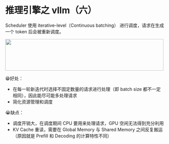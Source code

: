 # 推理引擎之 vllm（六）
Scheduler 使用 iterative-level（Continuous batching） 进行调度，请求在生成一个 token 后会被重新调度。

<img src="https://nimg.ws.126.net/?url=http%3A%2F%2Fdingyue.ws.126.net%2F2024%2F1023%2Fb7aa75ccj00slsp3c00b8d200u0007ag00id004g.jpg&thumbnail=660x2147483647&quality=80&type=jpg" width="500" height="100">

😁好处：
* 在每一轮新迭代时选择不固定数量的请求进行处理（即 batch size 都不一定相同），因此能尽可能多处理请求
* 简化资源管理和调度

😭缺点：
* 调度开销大，在调度期间 CPU 要用来处理请求，GPU 空闲无法得到充分利用
* KV Cache 重读，需要在 Global Memory 与 Shared Memory 之间反复搬运（原因就是 Prefill 和 Decoding 的计算特性不同）
